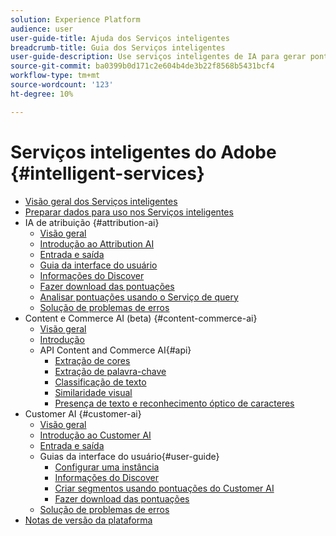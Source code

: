 ```yaml
---
solution: Experience Platform
audience: user
user-guide-title: Ajuda dos Serviços inteligentes
breadcrumb-title: Guia dos Serviços inteligentes
user-guide-description: Use serviços inteligentes de IA para gerar pontuações, descobrir insights e criar segmentos a partir dos dados de eventos de marketing.
source-git-commit: ba0399b0d171c2e604b4de3b22f8568b5431bcf4
workflow-type: tm+mt
source-wordcount: '123'
ht-degree: 10%

---
```



# Serviços inteligentes do Adobe {#intelligent-services}

- [Visão geral dos Serviços inteligentes](home.md)
- [Preparar dados para uso nos Serviços inteligentes](data-preparation.md)
- IA de atribuição {#attribution-ai}
   - [Visão geral](attribution-ai/overview.md)
   - [Introdução ao Attribution AI](attribution-ai/getting-started.md)
   - [Entrada e saída](attribution-ai/input-output.md)
   - [Guia da interface do usuário](attribution-ai/user-guide.md)
   - [Informações do Discover](attribution-ai/discover-insights.md)
   - [Fazer download das pontuações](attribution-ai/download-scores.md)
   - [Analisar pontuações usando o Serviço de query](attribution-ai/aai-query-service.md)
   - [Solução de problemas de erros](attribution-ai/troubleshooting.md)
- Content e Commerce AI (beta) {#content-commerce-ai}
   - [Visão geral](content-commerce-ai/overview.md)
   - [Introdução](content-commerce-ai/getting-started.md)
   - API Content and Commerce AI{#api}
      - [Extração de cores](content-commerce-ai/api/color-extraction.md)
      - [Extração de palavra-chave](content-commerce-ai/api/keyword-extraction.md)
      - [Classificação de texto](content-commerce-ai/api/text-classification.md)
      - [Similaridade visual](content-commerce-ai/api/visual-similarity.md)
      - [Presença de texto e reconhecimento óptico de caracteres](content-commerce-ai/api/optical-character-recognition.md)
- Customer AI {#customer-ai}
   - [Visão geral](customer-ai/overview.md)
   - [Introdução ao Customer AI](customer-ai/getting-started.md)
   - [Entrada e saída](customer-ai/input-output.md)
   - Guias da interface do usuário{#user-guide}
      - [Configurar uma instância](customer-ai/user-guide/configure.md)
      - [Informações do Discover](customer-ai/user-guide/discover-insights.md)
      - [Criar segmentos usando pontuações do Customer AI](customer-ai/user-guide/create-segment.md)
      - [Fazer download das pontuações](customer-ai/user-guide/download-scores.md)
   - [Solução de problemas de erros](customer-ai/troubleshooting.md)
- [Notas de versão da plataforma](https://www.adobe.com/go/platform-release-notes-en)
